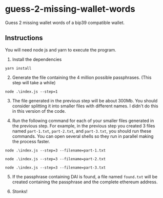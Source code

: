 # guess-2-missing-wallet-words

Guess 2 missing wallet words of a bip39 compatible wallet.

## Instructions

You will need node js and yarn to execute the program.

1. Install the dependencies

```shell script
yarn install
```

2. Generate the file containing the 4 million possible passphrases. (This step will take a while)

```shell script
node .\index.js --step=1
```

3. The file generated in the previous step will be about 300Mb. You should consider splitting it into smaller files with different names. I didn't do this in this version of the code.

4. Run the following command for each of your smaller files generated in the previous step. For example, in the previous step you created 3 files named `part-1.txt`, `part-2.txt`, and `part-3.txt`, you should run these commands. You can open several shells so they run in parallel making the process faster.

```shell script
node .\index.js --step=3 --filename=part-1.txt
```

```shell script
node .\index.js --step=3 --filename=part-2.txt
```

```shell script
node .\index.js --step=3 --filename=part-3.txt
```

5. If the passphrase containing DAI is found, a file named `found.txt` will be created containing the passphrase and the complete ethereum address.

6. Stonks!
